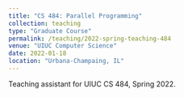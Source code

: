 ```yaml
---
title: "CS 484: Parallel Programming"
collection: teaching
type: "Graduate Course"
permalink: /teaching/2022-spring-teaching-484
venue: "UIUC Computer Science"
date: 2022-01-18
location: "Urbana-Champaing, IL"
---
```


Teaching assistant for UIUC CS 484, Spring 2022.

